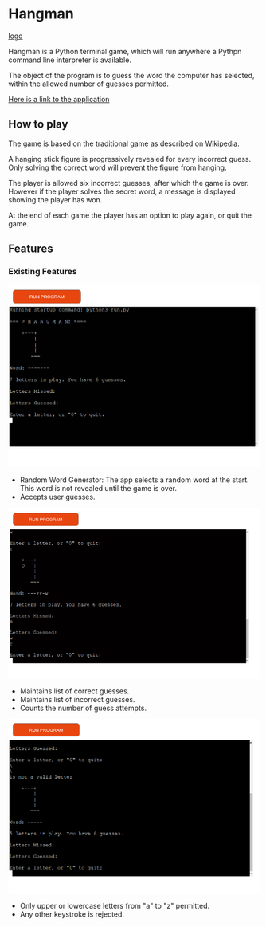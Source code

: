 # Hangman
[logo](https://github.com/tomf247/hangman/blob/073fa4407dbdf58e06946c171259d1204fe0776f/docs/screenshots/hangman_logo.jpg "Hangman Logo")

Hangman is a Python terminal game, which will run anywhere a Pythpn command line interpreter is available.

The object of the program is to guess the word the computer has selected, within the allowed number of guesses permitted.

[Here is a link to the application](https://tf-hangman.herokuapp.com/)

## How to play

The game is based on the traditional game as described on [Wikipedia](https://en.wikipedia.org/wiki/Hangman_(game)).

A hanging stick figure is progressively revealed for every incorrect guess. Only solving the correct word will prevent the figure from hanging.

The player is allowed six incorrect guesses, after which the game is over. However if the player solves the secret word, a message is displayed showing the player has won.

At the end of each game the player has an option to play again, or quit the game.

## Features

### Existing Features

![alt text](https://github.com/tomf247/hangman/blob/3a42be5305e053bcb8dc24937ef670ac8f10280c/docs/screenshots/hangman_start.png "Random Word Generator")

- Random Word Generator: The app selects a random word at the start. This word is not revealed until the game is over.
- Accepts user guesses.

![alt text](https://github.com/tomf247/hangman/blob/3a5a75960142dd7dae52b2c1f4c3cb743632aae1/docs/screenshots/hangman_progression.png "Guessed letters display")

- Maintains list of correct guesses.
- Maintains list of incorrect guesses.
- Counts the number of guess attempts.


![alt text](https://github.com/tomf247/hangman/blob/a99faa3b31847d4f9219d513d9cb3cfd9cefde9e/docs/screenshots/hangman_error_checking.png "Error checking")

- Only upper or lowercase letters from "a" to "z" permitted.
- Any other keystroke is rejected.



